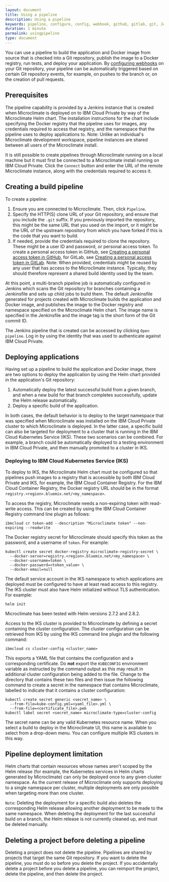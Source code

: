 ```yaml
---
layout: document
title: Using a pipeline
description: Using a pipeline
keywords: pipeline, configure, config, webhook, github, gitlab, git, Jenkins, travis
duration: 1 minute
permalink: usingpipeline
type: document
---
```


You can use a pipeline to build the application and Docker image from source that is checked into a Git repository, publish the image to a Docker registry, run tests, and deploy your application. By [configuring webhooks](./configurewebhooks) on your Git repository, your pipeline can be automatically triggered based on certain Git repository events, for example, on pushes to the branch or, on the creation of pull requests.

## Prerequisites

The pipeline capability is provided by a Jenkins instance that is created when Microclimate is deployed on to IBM Cloud Private by way of the Microclimate Helm chart. The installation instructions for the chart include specifying the Docker registry that the pipeline uses for images, any credentials required to access that registry, and the namespace that the pipeline uses to deploy applications to. Note: Unlike an individual's Microclimate development workspace, pipeline instances are shared between all users of the Microclimate install.

It is still possible to create pipelines through Microclimate running on a local machine but it must first be connected to a Microclimate install running on IBM Cloud Private. Click the ```Connect``` button and enter the URL of the remote Microclimate instance, along with the credentials required to access it.

## Creating a build pipeline

To create a pipeline:
1. Ensure you are connected to Microclimate. Then, click ```Pipeline```.
2. Specify the HTTP(S) clone URL of your Git repository, and ensure that you include the `.git` suffix. If you previously imported the repository, this might be the same URL that you used on the import, or it might be the URL of the upstream repository from which you have forked if this is the code that you want to build.
3. If needed, provide the credentials required to clone the repository. These might be a user ID and password, or personal access token. To create a personal access token in GitHub, see [Creating a personal access token in GitHub](./creatingpat), for GitLab, see [Creating a personal access token in GitLab](./creatingpatgitlab). Note: When provided, credentials might be reused by any user that has access to the Microclimate instance. Typically, they should therefore represent a shared build identity used by the team.

At this point, a multi-branch pipeline job is automatically configured in Jenkins which scans the Git repository for branches containing a Jenkinsfile and sets up child jobs to build them. The default Jenkinsfile generated for projects created with Microclimate builds the application and Docker image, and publishes the image to the Docker registry and namespace specified on the Microclimate Helm chart. The image name is specified in the Jenkinsfile and the image tag is the short form of the Git commit ID.

The Jenkins pipeline that is created can be accessed by clicking ```Open pipeline```. Log in by using the identity that was used to authenticate against IBM Cloud Private.

## Deploying applications

Having set up a pipeline to build the application and Docker image, there are two options to deploy the application by using the Helm chart provided in the application's Git repository:

1. Automatically deploy the latest successful build from a given branch, and when a new build for that branch completes successfully, update the Helm release automatically.
2. Deploy a specific build of the application.

In both cases, the default behavior is to deploy to the target namespace that was specified when Microclimate was installed  on the IBM Cloud Private cluster to which Microclimate is deployed. In the latter case, a specific build can also be targeted for deployment to a cluster that is running in the IBM Cloud Kubernetes Service (IKS). These two scenarios can be combined. For example, a branch could be automatically deployed to a testing environment in IBM Cloud Private, and then manually promoted to a cluster in IKS.

### Deploying to IBM Cloud Kubernetes Service (IKS)

To deploy to IKS, the Microclimate Helm chart must be configured so that pipelines push images to a registry that is accessible by both IBM Cloud Private and IKS, for example, the IBM Cloud Container Registry. For the IBM Cloud Container Registry, the Docker registry URL should be in the format `registry.<region>.bluemix.net/<my_namespace>`.

To access the registry, Microclimate needs a non-expiring token with read-write access. This can be created by using the IBM Cloud Container Registry command line plugin as follows:

```
ibmcloud cr token-add --description "Microclimate token" --non-expiring --readwrite
```

The Docker registry secret for Microclimate should specify this token as the password, and a username of `token`. For example:

```
kubectl create secret docker-registry microclimate-registry-secret \
  --docker-server=registry.<region>.bluemix.net/<my_namespace> \
  --docker-username=token \
  --docker-password=<token_value> \
  --docker-email=null
```

The default service account in the IKS namespace to which applications are deployed must be configured to have at least read access to this registry. The IKS cluster must also have Helm initialized without TLS authentication. For example:

```
helm init
```

Microclimate has been tested with Helm versions 2.7.2 and 2.8.2.

Access to the IKS cluster is provided to Microclimate by defining a secret containing the cluster configuration. The cluster configuration can be retrieved from IKS by using the IKS command line plugin and the following command:

```
ibmcloud cs cluster-config <cluster_name>
```

This exports a YAML file that contains the configuration and a corresponding certificate. Do **not** export the `KUBECONFIG` environment variable as instructed by the command output as this may result in additional cluster configuration being added to the file. Change to the directory that contains these two files and then issue the following command to create a secret in the namespace that contains Microclimate, labelled to indicate that it contains a cluster configuration:

```
kubectl create secret generic <secret_name> \
  --from-file=kube-config.yml=<yaml_file>.yml \
  --from-file=<certificate_file>.pem
kubectl label secret <secret_name> microclimate-type=cluster-config
```

The secret name can be any valid Kubernetes resource name. When you select a build to deploy in the Microclimate UI, this name is available to select from a drop-down menu. You can configure multiple IKS clusters in this way.

## Pipeline deployment limitation

Helm charts that contain resources whose names aren't scoped by the Helm release (for example, the Kubernetes services in Helm charts generated by Microclimate) can only be deployed once to any given cluster namespace. As the current release of Microclimate only supports deploying to a single namespace per cluster, multiple deployments are only possible when targeting more than one cluster.

```Note```: Deleting the deployment for a specific build also deletes the corresponding Helm release allowing another deployment to be made to the same namespace. When deleting the deployment for the last successful build on a branch, the Helm release is not currently cleaned up, and must be deleted manually.
 
## Deleting a project before deleting a pipeline

Deleting a project does not delete the pipeline. Pipelines are shared by projects that target the same Git repository. If you want to delete the pipeline, you must do so before you delete the project. If you accidentally delete a project before you delete a pipeline, you can reimport the project, delete the pipeline, and then delete the project.

